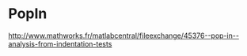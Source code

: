 PopIn
=====

http://www.mathworks.fr/matlabcentral/fileexchange/45376--pop-in--analysis-from-indentation-tests
